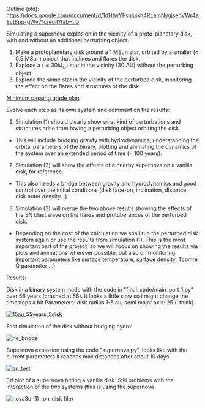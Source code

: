 Outline (old):
https://docs.google.com/document/d/1dHtwYFsnluikh4RLamNygjsehVWr4a8ct8pp-gWv71c/edit?tab=t.0

Simulating a supernova explosion in the vicinity of a proto-planetary disk, with and without an additional perturbing object. 

1. Make a protoplanetary disk around a 1 MSun star, orbited by a smaller (< 0.5 MSun) object that inclines and flares the disk. 
2. Explode a ($\approx 30 M_\odot$) star in the vicinity (30 AU) without the perturbing object
3. Explode the same star in the vicinity of the perturbed disk, monitoring the effect on the flares and structures of the disk. 

<ins>Minimum passing grade plan</ins>

Evolve each step as its own system and comment on the results:

1. Simulation (1) should clearly show what kind of perturbations and structures arise from having a perturbing object orbiting the disk.
  - This will include bridging gravity with hydrodynamics, understanding the orbital parameters of the binary, plotting and animating the dynamics of the system over an extended period of time (~ 100 years).
2. Simulation (2) will show the effects of a nearby supernova on a vanilla disk, for reference.
  - This also needs a bridge between gravity and hydrodynamics and good control over the initial conditions (disk face-on, inclination, distance, disk outer density...)
3. Simulation (3) will merge the two above results showing the effects of the SN blast wave on the flares and protuberances of the perturbed disk.
  - Depending on the cost of the calculation we shall run the perturbed disk system again or use the results from simulation (1). This is the most important part of the project, so we will focus on showing the results via plots and animations wherever possible, but also on monitoring important parameters like surface temperature, surface density, Toomre Q parameter ...)




Results:

Disk in a binary system made with the code in "final_code/main_part_1.py" over 56 years (crashed at 56). It looks a little slow so i might change the timesteps a bit
Parameters: disk radius 1-5 au, semi major axis: 25 (i think). 

![15au_55years_5disk](https://github.com/user-attachments/assets/bc597912-7fc9-4ee1-adf1-152972bb3cd5)




Fast simulation of the disk without bridging hydro!

![no_bridge](https://github.com/user-attachments/assets/d8c20d91-d780-4060-b3c8-ef337908a3a5)



Supernova explosion using the code "supernova.py", looks like with the current parameters it reaches max distances after about 10 days:

![sn_test](https://github.com/user-attachments/assets/e4461af8-fdc9-4e71-9692-e943b66d6b77)

3d plot of a supernova hitting a vanilla disk. Still problems with the interaction of the two systems (this is using the supernova

![nova3d (1)](https://github.com/user-attachments/assets/e74787a7-98d6-4b4c-98c5-f2a799b438d2)
_on_disk file)




